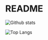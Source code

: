 # README
![Github stats](https://github-readme-stats.vercel.app/api?username=Chienyu-1215&theme=vue)

![Top Langs](https://github-readme-stats.vercel.app/api/top-langs/?username=Chienyu-1215&langs_count=3&theme=vue)
<!--
**Chienyu-1215/Chienyu-1215** is a ✨ _special_ ✨ repository because its `README.md` (this file) appears on your GitHub profile.

Here are some ideas to get you started:

- 🔭 I’m currently working on ...
- 🌱 I’m currently learning ...
- 👯 I’m looking to collaborate on ...
- 🤔 I’m looking for help with ...
- 💬 Ask me about ...
- 📫 How to reach me: ...
- 😄 Pronouns: ...
- ⚡ Fun fact: ...
-->
